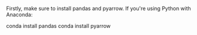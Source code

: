 Firstly, make sure to install pandas and pyarrow. If you're using Python with Anaconda:

conda install pandas
conda install pyarrow